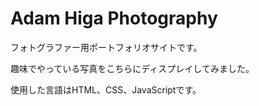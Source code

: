 # Adam Higa Photography

フォトグラファー用ポートフォリオサイトです。

趣味でやっている写真をこちらにディスプレイしてみました。

使用した言語はHTML、CSS、JavaScriptです。
